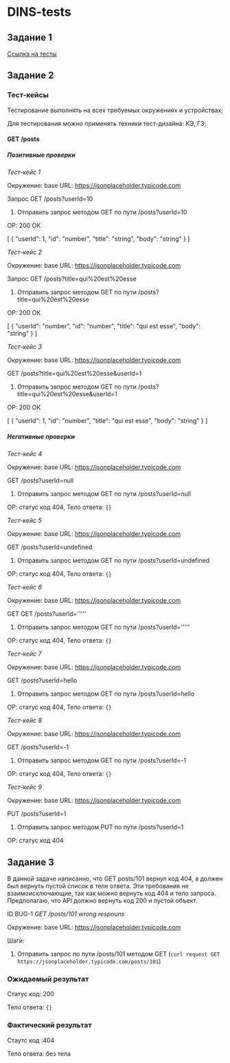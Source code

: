 # DINS-tests

## Задание 1
[Ссылка на тесты](https://github.com/zolotyh-kristina/DINS-tests/blob/master/tests.js)

## Задание 2

### Тест-кейсы

Тестирование выполнять на всех требуемых окружениях и устройствах;

Для тестирования можно применять техники тест-дизайна: КЭ, ГЗ;

#### GET /posts
##### Позитивные проверки

*Тест-кейс 1*

Окружение: 
base URL: https://jsonplaceholder.typicode.com

Запрос GET /posts?userId=10

1. Отправить запрос методом GET по пути /posts?userId=10 

ОР: 200 ОК

[
  {
    "userId": 1,
    "id": "number",
    "title": "string",
    "body": "string"
  }
]

*Тест-кейс 2*

Окружение: 
base URL: https://jsonplaceholder.typicode.com

Запрос GET /posts?title=qui%20est%20esse

1. Отправить запрос методом GET по пути /posts?title=qui%20est%20esse

ОР: 200 ОК

[
  {
    "userId": "number",
    "id": "number",
    "title": "qui est esse",
    "body": "string"
  }
]

*Тест-кейс 3*

Окружение: 
base URL: https://jsonplaceholder.typicode.com

GET /posts?title=qui%20est%20esse&userId=1

1. Отправить запрос методом GET по пути /posts?title=qui%20est%20esse&userId=1

ОР: 200 ОК

[
  {
    "userId": 1,
    "id": "number",
    "title": "qui est esse",
    "body": "string"
  }
]



##### Негативные проверки

*Тест-кейс 4*

Окружение: 
base URL: https://jsonplaceholder.typicode.com

GET /posts?userId=null

1. Отправить запрос методом GET по пути /posts?userId=null

ОР: статус код 404, 
Тело ответа: `{}`

*Тест-кейс 5*

Окружение: 
base URL: https://jsonplaceholder.typicode.com

GET /posts?userId=undefined

1. Отправить запрос методом GET по пути /posts?userId=undefined

ОР: статус код 404,
Тело ответа: `{}`

*Тест-кейс 6*

Окружение: 
base URL: https://jsonplaceholder.typicode.com

GET GET /posts?userId='''''

1. Отправить запрос методом GET по пути /posts?userId='''''

ОР: статус код 404,
Тело ответа: `{}`

*Тест-кейс 7*

Окружение: 
base URL: https://jsonplaceholder.typicode.com

GET /posts?userId=hello

1. Отправить запрос методом GET по пути /posts?userId=hello

ОР: статус код 404,
Тело ответа: `{}`

*Тест-кейс 8*

Окружение: 
base URL: https://jsonplaceholder.typicode.com

GET /posts?userId=-1

1. Отправить запрос методом GET по пути /posts?userId=-1

ОР: статус код 404,
Тело ответа: `{}`

*Тест-кейс 9*

Окружение: 
base URL: https://jsonplaceholder.typicode.com

PUT /posts?userId=1

1. Отправить запрос методом PUT по пути /posts?userId=1

ОР: статус код 404



## Задание 3

В данной задаче написанно, что GET posts/101 вернул код 404, а должен был вернуть пустой список в теле ответа. 
Эти требования не взаимоисключающие, так как можно вернуть код 404 и тело запроса.
Предполагаю, что API должно вернуть код 200 и пустой объект.

ID BUG-1
*GET /posts/101 wrong respouns*

Окружение: 
base URL: https://jsonplaceholder.typicode.com

Шаги:
1. Отправить запрос по пути /posts/101 методом GET (`curl request GET https://jsonplaceholder.typicode.com/posts/101`)

### Ожидаемый результат

Статус код: 200 

Тело ответа: `{}`

### Фактический результат

Стаутс код :404 

Тело ответа: без тела




